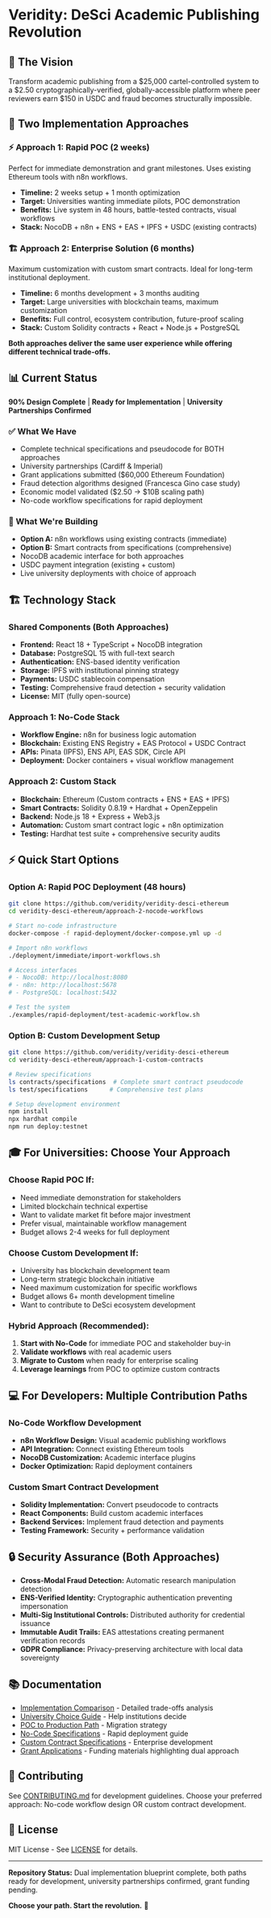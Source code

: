 # Veridity: DeSci Academic Publishing Revolution

## 🎯 The Vision
Transform academic publishing from a $25,000 cartel-controlled system to a $2.50 
cryptographically-verified, globally-accessible platform where peer reviewers 
earn $150 in USDC and fraud becomes structurally impossible.

## 🚀 Two Implementation Approaches

### ⚡ **Approach 1: Rapid POC (2 weeks)**
Perfect for immediate demonstration and grant milestones.
Uses existing Ethereum tools with n8n workflows.

- **Timeline:** 2 weeks setup + 1 month optimization
- **Target:** Universities wanting immediate pilots, POC demonstration
- **Benefits:** Live system in 48 hours, battle-tested contracts, visual workflows
- **Stack:** NocoDB + n8n + ENS + EAS + IPFS + USDC (existing contracts)

### 🏗️ **Approach 2: Enterprise Solution (6 months)**  
Maximum customization with custom smart contracts.
Ideal for long-term institutional deployment.

- **Timeline:** 6 months development + 3 months auditing
- **Target:** Large universities with blockchain teams, maximum customization
- **Benefits:** Full control, ecosystem contribution, future-proof scaling
- **Stack:** Custom Solidity contracts + React + Node.js + PostgreSQL

**Both approaches deliver the same user experience while offering different technical trade-offs.**

## 📊 Current Status
**90% Design Complete** | **Ready for Implementation** | **University Partnerships Confirmed**

### ✅ What We Have
- Complete technical specifications and pseudocode for BOTH approaches
- University partnerships (Cardiff & Imperial) 
- Grant applications submitted ($60,000 Ethereum Foundation)
- Fraud detection algorithms designed (Francesca Gino case study)
- Economic model validated ($2.50 → $10B scaling path)
- No-code workflow specifications for rapid deployment

### 🔧 What We're Building
- **Option A:** n8n workflows using existing contracts (immediate)
- **Option B:** Smart contracts from specifications (comprehensive)
- NocoDB academic interface for both approaches
- USDC payment integration (existing + custom)
- Live university deployments with choice of approach

## 🏗️ Technology Stack

### **Shared Components (Both Approaches)**
- **Frontend:** React 18 + TypeScript + NocoDB integration
- **Database:** PostgreSQL 15 with full-text search
- **Authentication:** ENS-based identity verification
- **Storage:** IPFS with institutional pinning strategy
- **Payments:** USDC stablecoin compensation
- **Testing:** Comprehensive fraud detection + security validation
- **License:** MIT (fully open-source)

### **Approach 1: No-Code Stack**
- **Workflow Engine:** n8n for business logic automation
- **Blockchain:** Existing ENS Registry + EAS Protocol + USDC Contract
- **APIs:** Pinata (IPFS), ENS API, EAS SDK, Circle API
- **Deployment:** Docker containers + visual workflow management

### **Approach 2: Custom Stack**
- **Blockchain:** Ethereum (Custom contracts + ENS + EAS + IPFS)
- **Smart Contracts:** Solidity 0.8.19 + Hardhat + OpenZeppelin
- **Backend:** Node.js 18 + Express + Web3.js
- **Automation:** Custom smart contract logic + n8n optimization
- **Testing:** Hardhat test suite + comprehensive security audits

## ⚡ Quick Start Options

### **Option A: Rapid POC Deployment (48 hours)**
```bash
git clone https://github.com/veridity/veridity-desci-ethereum
cd veridity-desci-ethereum/approach-2-nocode-workflows

# Start no-code infrastructure
docker-compose -f rapid-deployment/docker-compose.yml up -d

# Import n8n workflows
./deployment/immediate/import-workflows.sh

# Access interfaces
# - NocoDB: http://localhost:8080
# - n8n: http://localhost:5678
# - PostgreSQL: localhost:5432

# Test the system
./examples/rapid-deployment/test-academic-workflow.sh
```

### **Option B: Custom Development Setup**
```bash
git clone https://github.com/veridity/veridity-desci-ethereum
cd veridity-desci-ethereum/approach-1-custom-contracts

# Review specifications
ls contracts/specifications  # Complete smart contract pseudocode
ls test/specifications      # Comprehensive test plans

# Setup development environment
npm install
npx hardhat compile
npm run deploy:testnet
```

## 🎓 For Universities: Choose Your Approach

### **Choose Rapid POC If:**
- Need immediate demonstration for stakeholders
- Limited blockchain technical expertise
- Want to validate market fit before major investment
- Prefer visual, maintainable workflow management
- Budget allows 2-4 weeks for full deployment

### **Choose Custom Development If:**
- University has blockchain development team
- Long-term strategic blockchain initiative  
- Need maximum customization for specific workflows
- Budget allows 6+ month development timeline
- Want to contribute to DeSci ecosystem development

### **Hybrid Approach (Recommended):**
1. **Start with No-Code** for immediate POC and stakeholder buy-in
2. **Validate workflows** with real academic users
3. **Migrate to Custom** when ready for enterprise scaling
4. **Leverage learnings** from POC to optimize custom contracts

## 💻 For Developers: Multiple Contribution Paths

### **No-Code Workflow Development**
- **n8n Workflow Design:** Visual academic publishing workflows
- **API Integration:** Connect existing Ethereum tools
- **NocoDB Customization:** Academic interface plugins
- **Docker Optimization:** Rapid deployment containers

### **Custom Smart Contract Development**
- **Solidity Implementation:** Convert pseudocode to contracts
- **React Components:** Build custom academic interfaces
- **Backend Services:** Implement fraud detection and payments
- **Testing Framework:** Security + performance validation

## 🔒 Security Assurance (Both Approaches)
- **Cross-Modal Fraud Detection:** Automatic research manipulation detection
- **ENS-Verified Identity:** Cryptographic authentication preventing impersonation  
- **Multi-Sig Institutional Controls:** Distributed authority for credential issuance
- **Immutable Audit Trails:** EAS attestations creating permanent verification records
- **GDPR Compliance:** Privacy-preserving architecture with local data sovereignty

## 📚 Documentation
- [Implementation Comparison](docs/comparison/implementation-comparison.md) - Detailed trade-offs analysis
- [University Choice Guide](docs/comparison/university-choice-guide.md) - Help institutions decide
- [POC to Production Path](docs/comparison/poc-to-production-evolution.md) - Migration strategy
- [No-Code Specifications](approach-2-nocode-workflows/README.md) - Rapid deployment guide
- [Custom Contract Specifications](approach-1-custom-contracts/README.md) - Enterprise development
- [Grant Applications](grants/ethereum-foundation/) - Funding materials highlighting dual approach

## 🤝 Contributing
See [CONTRIBUTING.md](CONTRIBUTING.md) for development guidelines.
Choose your preferred approach: No-code workflow design OR custom contract development.

## 📄 License
MIT License - See [LICENSE](LICENSE) for details.

---

**Repository Status:** Dual implementation blueprint complete, both paths ready for development, university partnerships confirmed, grant funding pending. 

**Choose your path. Start the revolution.** 🚀
